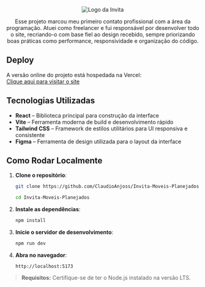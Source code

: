 <div align="center">
<img alt="Logo da Invita" src="https://www.invitacasa.com.br/wp-content/uploads/2022/03/logo-rodape.png" /> 
  <p>
    Esse projeto marcou meu primeiro contato profissional com a área da programação. 
    Atuei como freelancer e fui responsável por desenvolver todo o site, recriando-o com base fiel ao design recebido, 
    sempre priorizando boas práticas como performance, responsividade e organização do código.
  </p>
</div>

## Deploy

A versão online do projeto está hospedada na Vercel:  
[Clique aqui para visitar o site](https://invita-moveis-planejados.vercel.app/)

## Tecnologias Utilizadas

- **React** – Biblioteca principal para construção da interface  
- **Vite** – Ferramenta moderna de build e desenvolvimento rápido  
- **Tailwind CSS** – Framework de estilos utilitários para UI responsiva e consistente  
- **Figma** – Ferramenta de design utilizada para o layout da interface

## Como Rodar Localmente

1. **Clone o repositório**:
   ```bash
   git clone https://github.com/ClaudioAnjoss/Invita-Moveis-Planejados

   cd Invita-Moveis-Planejados
   ```

2. **Instale as dependências**:
   ```bash
   npm install
   ```

3. **Inicie o servidor de desenvolvimento**:
   ```bash
   npm run dev
   ```

4. **Abra no navegador**:
   ```
   http://localhost:5173
   ```

> **Requisitos:** Certifique-se de ter o Node.js instalado na versão LTS.